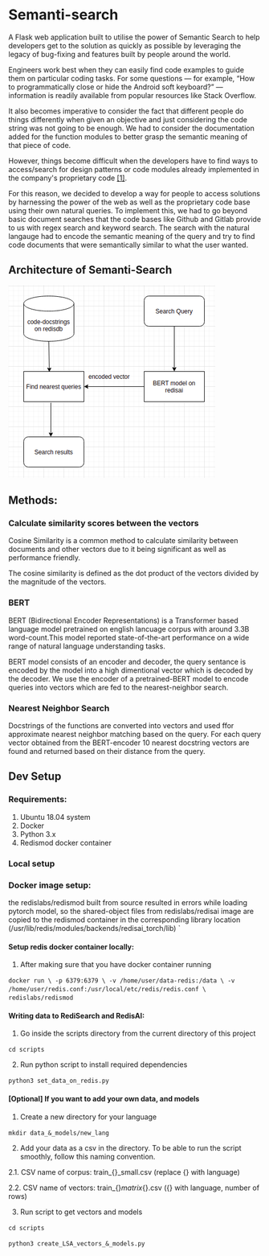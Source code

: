 # Semanti-search
A Flask web application built to utilise the power of Semantic Search to help developers get to the solution as quickly as possible by leveraging the legacy of bug-fixing and features built by people around the world.

Engineers work best when they can easily find code examples to guide them on particular coding tasks. For some questions — for example, “How to programmatically close or hide the Android soft keyboard?” — information is readily available from popular resources like Stack Overflow. 

It also becomes imperative to consider the fact that different people do things differently when given an objective and just considering the code string was not going to be enough. We had to consider the documentation added for the function modules to better grasp the semantic meaning of that piece of code.

However, things become difficult when the developers have to find ways to access/search for design patterns or code modules already implemented in the company's proprietary code [[1]](https://ai.facebook.com/blog/neural-code-search-ml-based-code-search-using-natural-language-queries/). 

For this reason, we decided to develop a way for people to access solutions by harnessing the power of the web as well as the proprietary code base using their own natural queries. To implement this, we had to go beyond basic document searches that the code bases like Github and Gitlab provide to us with regex search and keyword search. The search with the natural langauge had to encode the semantic meaning of the query and try to find code documents that were semantically similar to what the user wanted. 

## Architecture of Semanti-Search

![Architecture Diagram](https://github.com/naanunaane/semanti-search/blob/main/code_search_architecture.png "Architecture Diagram")


## Methods:

### Calculate similarity scores between the vectors
Cosine Similarity is a common method to calculate similarity between documents and other vectors due to it being significant as well as performance friendly. 

The cosine similarity is defined as the dot product of the vectors divided by the magnitude of the vectors. 

### BERT
BERT (Bidirectional Encoder Representations) is a Transformer based language model pretrained on english lancuage corpus with around 3.3B word-count.This model reported state-of-the-art performance on a wide range of natural language understanding tasks. 

BERT model consists of an encoder and decoder, the query sentance is encoded by the model into a high dimentional vector which is decoded by the decoder. We use the encoder of a pretrained-BERT model to encode queries into vectors which are fed to the nearest-neighbor search.

### Nearest Neighbor Search
Docstrings of the functions are converted into vectors and used ffor approximate nearest neighbor matching based on the query. For each query vector obtained from the BERT-encoder 10 nearest docstring vectors are found and returned based on their distance from the query.


## Dev Setup

### Requirements:
1. Ubuntu 18.04 system
2. Docker
3. Python 3.x
4. Redismod docker container

### Local setup

### Docker image setup:
the redislabs/redismod built from source resulted in errors while loading pytorch model, so the shared-object files from redislabs/redisai image are copied to the redismod container in the corresponding library location (/usr/lib/redis/modules/backends/redisai_torch/lib)
`
#### Setup redis docker container locally:
1. After making sure that you have docker container running

`docker run \
 -p 6379:6379 \
 -v /home/user/data-redis:/data \
 -v /home/user/redis.conf:/usr/local/etc/redis/redis.conf \
 redislabs/redismod`

#### Writing data to RediSearch and RedisAI:
1. Go inside the scripts directory from the current directory of this project

`cd scripts`
   
2. Run python script to install required dependencies

`python3 set_data_on_redis.py`

#### [Optional] If you want to add your own data, and models
1. Create a new directory for your language

`mkdir data_&_models/new_lang`

2. Add your data as a csv in the directory. To be able to run the script smoothly, follow this naming convention. 

2.1. CSV name of corpus: train_{}_small.csv       (replace {} with language)

2.2. CSV name of vectors: train_{}_matrix_{}.csv  ({} with language, number of rows)

3. Run script to get vectors and models

`cd scripts`

`python3 create_LSA_vectors_&_models.py`
